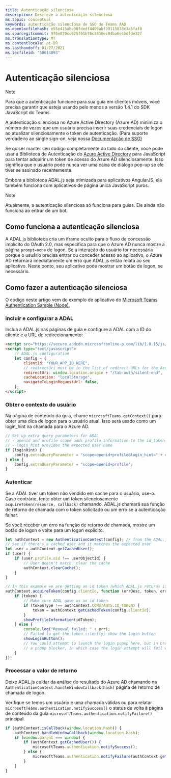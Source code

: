 ```yaml
---
title: Autenticação silenciosa
description: Descreve a autenticação silenciosa
ms.topic: conceptual
keywords: autenticação silenciosa de SSO do Teams AAD
ms.openlocfilehash: e55e415aba08fdedf4409abf39115838c3a5faf0
ms.sourcegitcommit: 976e870cc925f61b76c3830ec04ba6e4bdfde32f
ms.translationtype: MT
ms.contentlocale: pt-BR
ms.lasthandoff: 01/27/2021
ms.locfileid: "50014093"
---
```

# <a name="silent-authentication"></a>Autenticação silenciosa

> [!NOTE]
> Para que a autenticação funcione para sua guia em clientes móveis, você precisa garantir que esteja usando pelo menos a versão 1.4.1 do SDK JavaScript do Teams.

A autenticação silenciosa no Azure Active Directory (Azure AD) minimiza o número de vezes que um usuário precisa inserir suas credenciais de logon ao atualizar silenciosamente o token de autenticação. (Para suporte verdadeiro ao single sign-on, veja nossa [Documentação de SSO)](~/tabs/how-to/authentication/auth-aad-sso.md)

Se quiser manter seu código completamente do lado do cliente, você pode usar a Biblioteca de Autenticação do [Azure Active Directory](/azure/active-directory/develop/active-directory-authentication-libraries) para JavaScript para tentar adquirir um token de acesso do Azure AD silenciosamente. Isso significa que o usuário pode nunca ver uma caixa de diálogo pop-up se ele tiver se assinado recentemente.

Embora a biblioteca ADAL.js seja otimizada para aplicativos AngularJS, ela também funciona com aplicativos de página única JavaScript puros.

> [!NOTE]
> Atualmente, a autenticação silenciosa só funciona para guias. Ele ainda não funciona ao entrar de um bot.

## <a name="how-silent-authentication-works"></a>Como funciona a autenticação silenciosa

A ADAL.js biblioteca cria um iframe oculto para o fluxo de concessão implícito do OAuth 2.0, mas especifica para que o Azure AD nunca mostre a página `prompt=none` de logon. Se a interação do usuário for necessária porque o usuário precisa entrar ou conceder acesso ao aplicativo, o Azure AD retornará imediatamente um erro que ADAL.js então relata ao seu aplicativo. Neste ponto, seu aplicativo pode mostrar um botão de logon, se necessário.

## <a name="how-to-do-silent-authentication"></a>Como fazer a autenticação silenciosa

O código neste artigo vem do exemplo de aplicativo do [Microsoft Teams Authentication Sample (Node).](https://github.com/OfficeDev/microsoft-teams-sample-complete-node)

### <a name="include-and-configure-adal"></a>incluir e configurar a ADAL

Inclua a ADAL.js nas páginas de guia e configure a ADAL com a ID do cliente e a URL de redirecionamento:

```html
<script src="https://secure.aadcdn.microsoftonline-p.com/lib/1.0.15/js/adal.min.js" integrity="sha384-lIk8T3uMxKqXQVVfFbiw0K/Nq+kt1P3NtGt/pNexiDby2rKU6xnDY8p16gIwKqgI" crossorigin="anonymous"></script>
<script type="text/javascript">
    // ADAL.js configuration
    let config = {
        clientId: "YOUR_APP_ID_HERE",
        // redirectUri must be in the list of redirect URLs for the Azure AD app
        redirectUri: window.location.origin + "/tab-auth/silent-end",
        cacheLocation: "localStorage",
        navigateToLoginRequestUrl: false,
    };
</script>
```

### <a name="get-the-user-context"></a>Obter o contexto do usuário

Na página de conteúdo da guia, chame `microsoftTeams.getContext()` para obter uma dica de logon para o usuário atual. Isso será usado como um login_hint na chamada para o Azure AD.

```javascript
// Set up extra query parameters for ADAL
// - openid and profile scope adds profile information to the id_token
// - login_hint provides the expected user name
if (loginHint) {
    config.extraQueryParameter = "scope=openid+profile&login_hint=" + encodeURIComponent(loginHint);
} else {
    config.extraQueryParameter = "scope=openid+profile";
}
```

### <a name="authenticate"></a>Autenticar

Se a ADAL tiver um token não vendido em cache para o usuário, use-o. Caso contrário, tente obter um token silenciosamente `acquireToken(resource, callback)` chamando. ADAL.js chamará sua função de retorno de chamada com o token solicitado ou um erro se a autenticação falhar.

Se você receber um erro na função de retorno de chamada, mostre um botão de logon e volte para um logon explícito.

```javascript
let authContext = new AuthenticationContext(config); // from the ADAL.js library
// See if there's a cached user and it matches the expected user
let user = authContext.getCachedUser();
if (user) {
    if (user.profile.oid !== userObjectId) {
        // User doesn't match, clear the cache
        authContext.clearCache();
    }
}

// In this example we are getting an id token (which ADAL.js returns if we ask for resource = clientId)
authContext.acquireToken(config.clientId, function (errDesc, token, err, tokenType) {
    if (token) {
        // Make sure ADAL gave us an id token
        if (tokenType !== authContext.CONSTANTS.ID_TOKEN) {
            token = authContext.getCachedToken(config.clientId);
        }
        showProfileInformation(idToken);
    } else {
        console.log("Renewal failed: " + err);
        // Failed to get the token silently; show the login button
        showLoginButton();
        // You could attempt to launch the login popup here, but in browsers this could be blocked by
        // a popup blocker, in which case the login attempt will fail with the reason FailedToOpenWindow.
    }
});
```

### <a name="process-the-return-value"></a>Processar o valor de retorno

Deixe ADAL.js cuidar da análise do resultado do Azure AD chamando na `AuthenticationContext.handleWindowCallback(hash)` página de retorno de chamada de logon.

Verifique se temos um usuário e uma chamada válidas ou para relatar `microsoftTeams.authentication.notifySuccess()` o status de volta à página de conteúdo da guia `microsoftTeams.authentication.notifyFailure()` principal.

```javascript
if (authContext.isCallback(window.location.hash)) {
    authContext.handleWindowCallback(window.location.hash);
    if (window.parent === window) {
        if (authContext.getCachedUser()) {
            microsoftTeams.authentication.notifySuccess();
        } else {
            microsoftTeams.authentication.notifyFailure(authContext.getLoginError());
        }
    }
}
```
